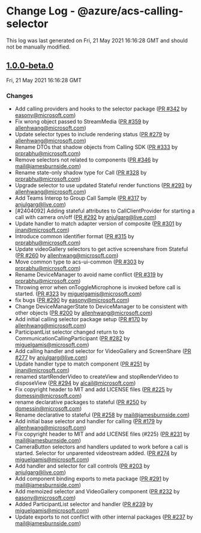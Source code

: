 # Change Log - @azure/acs-calling-selector

This log was last generated on Fri, 21 May 2021 16:16:28 GMT and should not be manually modified.

<!-- Start content -->

## [1.0.0-beta.0](https://github.com/azure/communication-ui-sdk/tree/@azure/acs-calling-selector_v1.0.0-beta.0)

Fri, 21 May 2021 16:16:28 GMT

### Changes

- Add calling providers and hooks to the selector package ([PR #342](https://github.com/azure/communication-ui-sdk/pull/342) by easony@microsoft.com)
- Fix wrong object passed to StreamMedia ([PR #359](https://github.com/azure/communication-ui-sdk/pull/359) by allenhwang@microsoft.com)
- Update selector types to include rendering status ([PR #279](https://github.com/azure/communication-ui-sdk/pull/279) by allenhwang@microsoft.com)
- Rename DTOs that shadow objects from Calling SDK ([PR #333](https://github.com/azure/communication-ui-sdk/pull/333) by prprabhu@microsoft.com)
- Remove selectors not related to components ([PR #346](https://github.com/azure/communication-ui-sdk/pull/346) by mail@jamesburnside.com)
- Rename state-only shadow type for Call ([PR #328](https://github.com/azure/communication-ui-sdk/pull/328) by prprabhu@microsoft.com)
- Upgrade selector to use updated Stateful render functions ([PR #293](https://github.com/azure/communication-ui-sdk/pull/293) by allenhwang@microsoft.com)
- Add Teams Interop to Group Call Sample ([PR #317](https://github.com/azure/communication-ui-sdk/pull/317) by anjulgarg@live.com)
- [#2404092] Adding stateful attributes to CallClientProvider for starting a call with camera on/off ([PR #292](https://github.com/azure/communication-ui-sdk/pull/292) by anjulgarg@live.com)
- Update handler to match adapter version of composite ([PR #301](https://github.com/azure/communication-ui-sdk/pull/301) by jinan@microsoft.com)
- Introduce common identifier format ([PR #315](https://github.com/azure/communication-ui-sdk/pull/315) by prprabhu@microsoft.com)
- Update videoGallery selectors to get active screenshare from Stateful ([PR #260](https://github.com/azure/communication-ui-sdk/pull/260) by allenhwang@microsoft.com)
- Move common type to acs-ui-common ([PR #303](https://github.com/azure/communication-ui-sdk/pull/303) by prprabhu@microsoft.com)
- Rename DeviceManager to avoid name conflict ([PR #319](https://github.com/azure/communication-ui-sdk/pull/319) by prprabhu@microsoft.com)
- Throwing error when onToggleMicrophone is invoked before call is started. ([PR #323](https://github.com/azure/communication-ui-sdk/pull/323) by miguelgamis@microsoft.com)
- fix bugs ([PR #290](https://github.com/azure/communication-ui-sdk/pull/290) by easony@microsoft.com)
- Change DeviceManagerState to DeviceManager to be consistent with other objects ([PR #200](https://github.com/azure/communication-ui-sdk/pull/200) by allenhwang@microsoft.com)
- Add initial calling selector package setup ([PR #170](https://github.com/azure/communication-ui-sdk/pull/170) by allenhwang@microsoft.com)
- ParticipantList selector changed return to to CommunicationCallingParticipant ([PR #282](https://github.com/azure/communication-ui-sdk/pull/282) by miguelgamis@microsoft.com)
- Add calling handler and selector for VideoGallery and ScreenShare ([PR #277](https://github.com/azure/communication-ui-sdk/pull/277) by anjulgarg@live.com)
- Update handler type to match component ([PR #251](https://github.com/azure/communication-ui-sdk/pull/251) by jinan@microsoft.com)
- renamed startRenderVideo to createView and stopRenderVideo to disposeView ([PR #294](https://github.com/azure/communication-ui-sdk/pull/294) by alcail@microsoft.com)
- Fix copyright header to MIT and add LICENSE files ([PR #225](https://github.com/azure/communication-ui-sdk/pull/225) by domessin@microsoft.com)
- rename declarative packages to stateful ([PR #250](https://github.com/azure/communication-ui-sdk/pull/250) by domessin@microsoft.com)
- Rename declarative to stateful ([PR #258](https://github.com/azure/communication-ui-sdk/pull/258) by mail@jamesburnside.com)
- Add initial base selector and handler for calling ([PR #179](https://github.com/azure/communication-ui-sdk/pull/179) by allenhwang@microsoft.com)
- Fix copyright header to MIT and add LICENSE files (#225) ([PR #231](https://github.com/azure/communication-ui-sdk/pull/231) by mail@jamesburnside.com)
- CameraButton selectors and handlers updated to work before a call is started. Selector for unparented videostream added. ([PR #274](https://github.com/azure/communication-ui-sdk/pull/274) by miguelgamis@microsoft.com)
- Add handler and selector for call controls ([PR #203](https://github.com/azure/communication-ui-sdk/pull/203) by anjulgarg@live.com)
- Add component binding exports to meta package ([PR #291](https://github.com/azure/communication-ui-sdk/pull/291) by mail@jamesburnside.com)
- Add memoized selector and VideoGallery component ([PR #232](https://github.com/azure/communication-ui-sdk/pull/232) by easony@microsoft.com)
- Added ParticipantList selector and handler ([PR #239](https://github.com/azure/communication-ui-sdk/pull/239) by miguelgamis@microsoft.com)
- Update exports to not conflict with other internal packages ([PR #237](https://github.com/azure/communication-ui-sdk/pull/237) by mail@jamesburnside.com)
